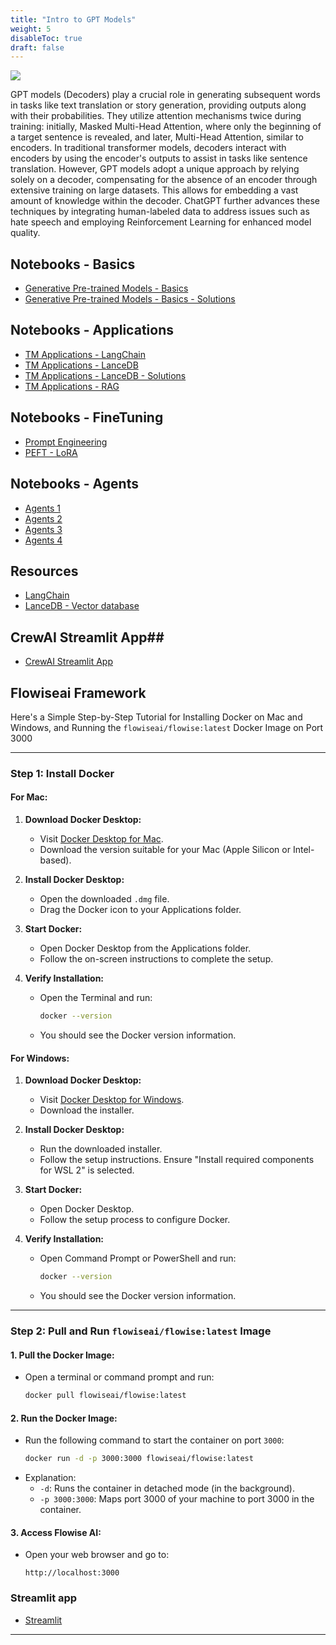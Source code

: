 ```yaml
---
title: "Intro to GPT Models"
weight: 5
disableToc: true
draft: false
---
```


![](http://jalammar.github.io/images/gpt2/gpt2-sizes-hyperparameters-3.png)

GPT models (Decoders) play a crucial role in generating subsequent words in tasks like text translation or story generation, providing outputs along with their probabilities. They utilize attention mechanisms twice during training: initially, Masked Multi-Head Attention, where only the beginning of a target sentence is revealed, and later, Multi-Head Attention, similar to encoders. In traditional transformer models, decoders interact with encoders by using the encoder's outputs to assist in tasks like sentence translation. However, GPT models adopt a unique approach by relying solely on a decoder, compensating for the absence of an encoder through extensive training on large datasets. This allows for embedding a vast amount of knowledge within the decoder. ChatGPT further advances these techniques by integrating human-labeled data to address issues such as hate speech and employing Reinforcement Learning for enhanced model quality.

## Notebooks - Basics

* [Generative Pre-trained Models - Basics](https://colab.research.google.com/github/aaubs/ds-master/blob/main/notebooks/M3_3_NLG_4.ipynb)
* [Generative Pre-trained Models - Basics - Solutions](https://colab.research.google.com/github/aaubs/ds-master/blob/main/notebooks/M3_3_NLG_4_Solutions.ipynb)

## Notebooks - Applications

* [TM Applications - LangChain](https://colab.research.google.com/github/aaubs/ds-master/blob/main/notebooks/M3_3_Into_LangChain_v1.ipynb)
* [TM Applications - LanceDB](https://colab.research.google.com/github/aaubs/ds-master/blob/main/notebooks/M3_3_LanceDB_v2.ipynb)
* [TM Applications - LanceDB - Solutions](https://colab.research.google.com/github/aaubs/ds-master/blob/main/notebooks/M3_3_LanceDB_v2_Solutions.ipynb)
* [TM Applications - RAG](https://colab.research.google.com/github/aaubs/ds-master/blob/main/notebooks/M3_4_GNN_GCN.ipynb)

## Notebooks - FineTuning

* [Prompt Engineering](https://colab.research.google.com/github/aaubs/ds-master/blob/main/notebooks/M3_3_NLG_prompt_engineering_v2.ipynb)
* [PEFT - LoRA](https://colab.research.google.com/github/aaubs/ds-master/blob/main/notebooks/M3_3_Finetune_opt_bnb_peft.ipynb)

## Notebooks - Agents

* [Agents 1](https://colab.research.google.com/github/aaubs/ds-master/blob/main/notebooks/M3_agent_1_v2.ipynb)
* [Agents 2](https://colab.research.google.com/github/aaubs/ds-master/blob/main/notebooks/M3_agent_2_v3.ipynb)
* [Agents 3](https://colab.research.google.com/github/aaubs/ds-master/blob/main/notebooks/M3_agent_3_v3.ipynb)
* [Agents 4](https://colab.research.google.com/github/aaubs/ds-master/blob/main/notebooks/M3_agent_5_v1.ipynb)
<!-- * [Agents 5](https://colab.research.google.com/github/aaubs/ds-master/blob/main/notebooks/M3_3_NLG_prompt_engineering_v2.ipynb) -->

## Resources

- [LangChain](https://python.langchain.com/docs/get_started/quickstart)
- [LanceDB - Vector database](https://lancedb.github.io/lancedb/)

## CrewAI Streamlit App## 

- [CrewAI Streamlit App](https://colab.research.google.com/github/aaubs/ds-master/blob/main/notebooks/M3_CrewAI_Tutorial_v2.ipynb)

## Flowiseai Framework ##

Here's a Simple Step-by-Step Tutorial for Installing Docker on Mac and Windows, and Running the `flowiseai/flowise:latest` Docker Image on Port 3000

---

### **Step 1: Install Docker**

#### **For Mac:**
1. **Download Docker Desktop:**
   - Visit [Docker Desktop for Mac](https://www.docker.com/products/docker-desktop/).
   - Download the version suitable for your Mac (Apple Silicon or Intel-based).

2. **Install Docker Desktop:**
   - Open the downloaded `.dmg` file.
   - Drag the Docker icon to your Applications folder.

3. **Start Docker:**
   - Open Docker Desktop from the Applications folder.
   - Follow the on-screen instructions to complete the setup.

4. **Verify Installation:**
   - Open the Terminal and run:
     ```bash
     docker --version
     ```
   - You should see the Docker version information.

#### **For Windows:**
1. **Download Docker Desktop:**
   - Visit [Docker Desktop for Windows](https://www.docker.com/products/docker-desktop/).
   - Download the installer.

2. **Install Docker Desktop:**
   - Run the downloaded installer.
   - Follow the setup instructions. Ensure "Install required components for WSL 2" is selected.

3. **Start Docker:**
   - Open Docker Desktop.
   - Follow the setup process to configure Docker.

4. **Verify Installation:**
   - Open Command Prompt or PowerShell and run:
     ```bash
     docker --version
     ```
   - You should see the Docker version information.

---

### **Step 2: Pull and Run `flowiseai/flowise:latest` Image**

#### **1. Pull the Docker Image:**
   - Open a terminal or command prompt and run:
     ```bash
     docker pull flowiseai/flowise:latest
     ```

#### **2. Run the Docker Image:**
   - Run the following command to start the container on port `3000`:
     ```bash
     docker run -d -p 3000:3000 flowiseai/flowise:latest
     ```
   - Explanation:
     - `-d`: Runs the container in detached mode (in the background).
     - `-p 3000:3000`: Maps port 3000 of your machine to port 3000 in the container.

#### **3. Access Flowise AI:**
   - Open your web browser and go to:
     ```
     http://localhost:3000
     ```

### **Streamlit app**
* [Streamlit](https://github.com/HamidBekamiri/chatbot/blob/main/app.py)

---

